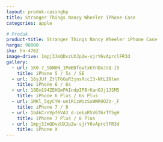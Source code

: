 ```yaml
---
layout: produk-casinghp
title: Stranger Things Nancy Wheeler iPhone Case
categories: apple

# Produk
product-title: Stranger Things Nancy Wheeler iPhone Case
harga: 90000
sku: hn-4762
image-drive: 1mpj3JmQDvzUXJp2w-sjrY6vAprclFR3d
gallery:
  - url: 1K0-7_SbN0N_1PmBDfowtxKYnDxJsQ-i5
    title: iPhone 5 / 5s / SE
  - url: 16yJUf_ZtlT6GuR3jnsRccI3-NtLI8len
    title: iPhone 6 / 6s
  - url: 18Em194ZEHQmPAIndpIPBrKanOJj1JSM5
    title: iPhone 6 Plus / 6s Plus
  - url: 1MKl_5qyCYW-ueiRizWUzSxWWR9OZz-_F
    title: iPhone 7 / 8
  - url: 1bAkCrnVpf6VA3_d-zebpR5V6T6rTf5gH
    title: iPhone 7 Plus / 8 Plus
  - url: 1mpj3JmQDvzUXJp2w-sjrY6vAprclFR3d
    title: iPhone X
---
```

